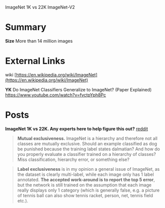 
ImageNet 1K vs 22K
ImageNet-V2

# Summary

**Size**
More than 14 million images

# External Links

wiki
[https://en.wikipedia.org/wiki/ImageNet](https://en.wikipedia.org/wiki/ImageNet)


**YK**
Do ImageNet Classifiers Generalize to ImageNet? (Paper Explained)
https://www.youtube.com/watch?v=fvctpYph8Pc

# Posts

**ImageNet 1K vs 22K. Any experts here to help figure this out?**
[reddit](https://www.reddit.com/r/MachineLearning/comments/3f9drh/imagenet_1k_vs_22k_any_experts_here_to_help/)


> **Mutual exclusiveness.** ImageNet is a hierarchy and therefore not all classes are mutually exclusive. Should an example classified as dog be punished because the training label states dalmatian? And how do you properly evaluate a classifier trained on a hierarchy of classes? Miss classification, hierarchy error, or something else?

> **Label exclusiveness** is in my opinion a general issue of ImageNet, as the dataset is clearly multi-label, while each image only has 1 label annotated. **The accepted work-around is to report the top 5 error**, but the network is still trained on the assumption that each image really displays only 1 category (which is generally false, e.g. a picture of tennis ball can also show tennis racket, person, net, tennis field etc.).

